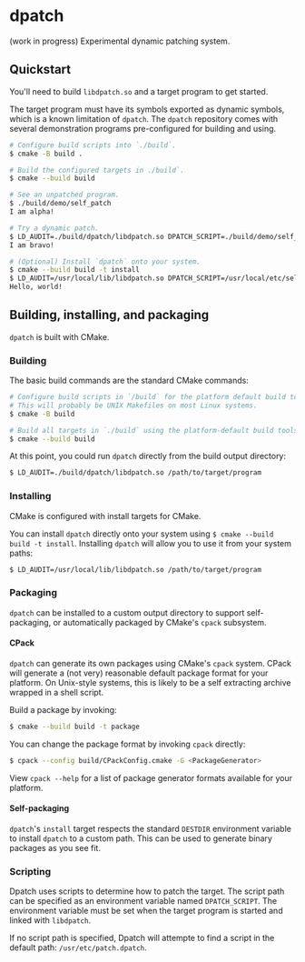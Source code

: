 # dpatch

(work in progress) Experimental dynamic patching system.


## Quickstart

You'll need to build `libdpatch.so` and a target program to get started.

The target program must have its symbols exported as dynamic symbols, which is a known limitation of `dpatch`. The `dpatch` repository comes with several demonstration programs pre-configured for building and using.

```sh
# Configure build scripts into `./build`.
$ cmake -B build .

# Build the configured targets in ./build`.
$ cmake --build build

# See an unpatched program.
$ ./build/demo/self_patch
I am alpha!

# Try a dynamic patch.
$ LD_AUDIT=./build/dpatch/libdpatch.so DPATCH_SCRIPT=./build/demo/self_patch.patch ./build/demo/self_patch
I am bravo!

# (Optional) Install `dpatch` onto your system.
$ cmake --build build -t install
$ LD_AUDIT=/usr/local/lib/libdpatch.so DPATCH_SCRIPT=/usr/local/etc/self_patch.patch /usr/local/dpatch/demo/self_patch
Hello, world!
```


## Building, installing, and packaging

`dpatch` is built with CMake.

### Building

The basic build commands are the standard CMake commands:

```sh
# Configure build scripts in `/build` for the platform default build tool.
# This will probably be UNIX Makefiles on most Linux systems.
$ cmake -B build

# Build all targets in `./build` using the platform-default build tools.
$ cmake --build build
```

At this point, you could run `dpatch` directly from the build output directory:

```sh
$ LD_AUDIT=./build/dpatch/libdpatch.so /path/to/target/program
```


### Installing

CMake is configured with install targets for CMake.

You can install `dpatch` directly onto your system using `$ cmake --build build -t install`. Installing `dpatch` will allow you to use it from your system paths:

```sh
$ LD_AUDIT=/usr/local/lib/libdpatch.so /path/to/target/program
```

### Packaging

`dpatch` can be installed to a custom output directory to support self-packaging, or automatically packaged by CMake's `cpack` subsystem.

#### CPack

`dpatch` can generate its own packages using CMake's `cpack` system. CPack will generate a (not very) reasonable default package format for your platform. On Unix-style systems, this is likely to be a self extracting archive wrapped in a shell script.

Build a package by invoking:

```sh
$ cmake --build build -t package
```

You can change the package format by invoking `cpack` directly:

```sh
$ cpack --config build/CPackConfig.cmake -G <PackageGenerator>
```

View `cpack --help` for a list of package generator formats available for your platform.

#### Self-packaging

`dpatch`'s `install` target respects the standard `DESTDIR` environment variable to install `dpatch` to a custom path. This can be used to generate binary packages as you see fit.

### Scripting

Dpatch uses scripts to determine how to patch the target. The script path can be specified as an environment variable named `DPATCH_SCRIPT`. The environment variable must be set when the target program is started and linked with `libdpatch`.

If no script path is specified, Dpatch will attempte to find a script in the default path: `/usr/etc/patch.dpatch`.
